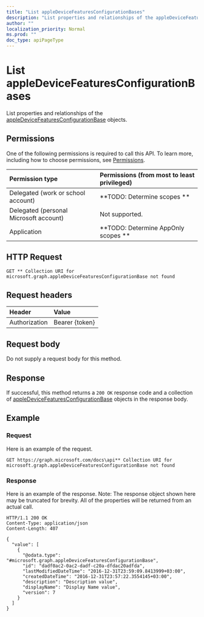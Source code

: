 ```yaml
---
title: "List appleDeviceFeaturesConfigurationBases"
description: "List properties and relationships of the appleDeviceFeaturesConfigurationBase objects."
author: ""
localization_priority: Normal
ms.prod: ""
doc_type: apiPageType
---
```


# List appleDeviceFeaturesConfigurationBases

List properties and relationships of the [appleDeviceFeaturesConfigurationBase](../resources/appledevicefeaturesconfigurationbase.md) objects.

## Permissions
One of the following permissions is required to call this API. To learn more, including how to choose permissions, see [Permissions](/concepts/permissions-reference.md).

|Permission type|Permissions (from most to least privileged)|
|:---|:---|
|Delegated (work or school account)|**TODO: Determine scopes **|
|Delegated (personal Microsoft account)|Not supported.|
|Application|**TODO: Determine AppOnly scopes **|

## HTTP Request
<!-- {
  "blockType": "ignored"
}
-->
``` http
GET ** Collection URI for microsoft.graph.appleDeviceFeaturesConfigurationBase not found
```

## Request headers
|Header|Value|
|:---|:---|
|Authorization|Bearer {token}|

## Request body
Do not supply a request body for this method.

## Response
If successful, this method returns a `200 OK` response code and a collection of [appleDeviceFeaturesConfigurationBase](../resources/appledevicefeaturesconfigurationbase.md) objects in the response body.

## Example

### Request
Here is an example of the request.
<!-- {
  "blockType": "request",
  "name": "get_appledevicefeaturesconfigurationbase"
}
-->
``` http
GET https://graph.microsoft.com/docs\api** Collection URI for microsoft.graph.appleDeviceFeaturesConfigurationBase not found
```

### Response
Here is an example of the response. Note: The response object shown here may be truncated for brevity. All of the properties will be returned from an actual call.
<!-- {
  "blockType": "response",
  "truncated": true,
  "@odata.type": "collection(microsoft.graph.appledevicefeaturesconfigurationbase)"
}
-->
``` http
HTTP/1.1 200 OK
Content-Type: application/json
Content-Length: 407

{
  "value": [
    {
      "@odata.type": "#microsoft.graph.appleDeviceFeaturesConfigurationBase",
      "id": "dadf0ac2-0ac2-dadf-c20a-dfdac20adfda",
      "lastModifiedDateTime": "2016-12-31T23:59:09.8413999+03:00",
      "createdDateTime": "2016-12-31T23:57:22.3554145+03:00",
      "description": "Description value",
      "displayName": "Display Name value",
      "version": 7
    }
  ]
}
```

